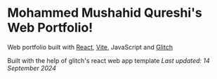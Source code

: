 # Mohammed Mushahid Qureshi's Web Portfolio!

Web portfolio built with [React](https://reactjs.org/), [Vite](https://vitejs.dev/), JavaScript and [Glitch](https://glitch.com/)

Built with the help of glitch's react web app template
_Last updated: 14 September 2024_
